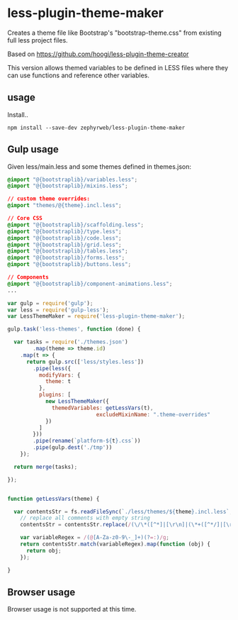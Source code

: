 less-plugin-theme-maker
=======================

Creates a theme file like Bootstrap's "bootstrap-theme.css" from existing full less project files.

Based on https://github.com/hoogi/less-plugin-theme-creator

This version allows themed variables to be defined in LESS files where they can use functions and reference other variables.

## usage

Install..

```
npm install --save-dev zephyrweb/less-plugin-theme-maker
```

## Gulp usage

Given less/main.less and some themes defined in themes.json:

```css
@import "@{bootstraplib}/variables.less";
@import "@{bootstraplib}/mixins.less";

// custom theme overrides:
@import "themes/@{theme}.incl.less";

// Core CSS
@import "@{bootstraplib}/scaffolding.less";
@import "@{bootstraplib}/type.less";
@import "@{bootstraplib}/code.less";
@import "@{bootstraplib}/grid.less";
@import "@{bootstraplib}/tables.less";
@import "@{bootstraplib}/forms.less";
@import "@{bootstraplib}/buttons.less";

// Components
@import "@{bootstraplib}/component-animations.less";
...
```

```js
var gulp = require('gulp');
var less = require('gulp-less');
var LessThemeMaker = require('less-plugin-theme-maker');

gulp.task('less-themes', function (done) {

  var tasks = require('./themes.json')
		.map(theme => theme.id)
    .map(t => {
      return gulp.src(['less/styles.less'])
        .pipe(less({
          modifyVars: {
            theme: t
          },
          plugins: [
            new LessThemeMaker({
              themedVariables: getLessVars(t),
							excludeMixinName: ".theme-overrides"
            })
          ]
        }))
        .pipe(rename(`platform-${t}.css`))
        .pipe(gulp.dest('./tmp'))
    });

  return merge(tasks);

});


function getLessVars(theme) {

  var contentsStr = fs.readFileSync(`./less/themes/${theme}.incl.less`, 'utf8').toString('utf8');
    // replace all comments with empty string
    contentsStr = contentsStr.replace(/(\/\*([^*]|[\r\n]|(\*+([^*/]|[\r\n])))*\*+\/)|(\/\/.*)/g, '');

    var variableRegex = /(@[A-Za-z0-9\-_]+)(?=:)/g;
    return contentsStr.match(variableRegex).map(function (obj) {
      return obj;
    });

}
```

## Browser usage

Browser usage is not supported at this time.
